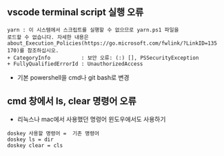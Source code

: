 ## vscode terminal script 실행 오류
```
yarn : 이 시스템에서 스크립트를 실행할 수 없으므로 yarn.ps1 파일을
로드할 수 없습니다. 자세한 내용은 about_Execution_Policies(https://go.microsoft.com/fwlink/?LinkID=135
170)를 참조하십시오.
+ CategoryInfo          : 보안 오류: (:) [], PSSecurityException
+ FullyQualifiedErrorId : UnauthorizedAccess
```
- 기본 powershell을 cmd나 git bash로 변경

## cmd 창에서 ls, clear 명령어 오류
- 리눅스나 mac에서 사용했던 명령어 윈도우에서도 사용하기
```
doskey 사용할 명령어 =  기존 명령어
doskey ls = dir
doskey clear = cls
```